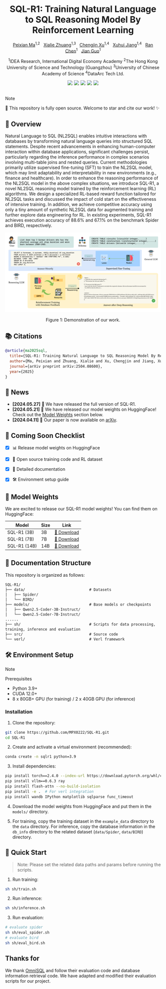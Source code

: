 <div align="center">
<h1>SQL-R1: Training Natural Language to SQL Reasoning Model By Reinforcement Learning</h1>
</div>

<div align="center">
<p>
    <a href="https://github.com/MPX0222">Peixian Ma</a><sup>1,2</sup>&nbsp;&nbsp;
    <a href="https://idea-finai.github.io/SQL-R1/">Xialie Zhuang</a><sup>1,3</sup>&nbsp;&nbsp;
    <a href="https://idea-finai.github.io/SQL-R1/">Chengjin Xu</a><sup>1,4</sup>&nbsp;&nbsp;
    <a href="https://idea-finai.github.io/SQL-R1/">Xuhui Jiang</a><sup>1,4</sup>&nbsp;&nbsp;
    <a href="https://idea-finai.github.io/SQL-R1/">Ran Chen</a><sup>1</sup>&nbsp;&nbsp;
    <a href="https://idea-finai.github.io/SQL-R1/">Jian Guo</a><sup>1</sup>
</p>

<p>
    <sup>1</sup>IDEA Research, International Digital Economy Academy
    <sup>2</sup>The Hong Kong University of Science and Technology (Guangzhou)
    <sup>3</sup>University of Chinese Academy of Science
    <sup>4</sup>DataArc Tech Ltd.
</p>
</div>

<div align="center" style="display: flex; gap: 5px; justify-content: center;">
<a href="https://idea-finai.github.io/SQL-R1/"><img src="https://img.shields.io/badge/🏠_Homepage-SQL--R1-4B4B77?style=flat-square"/></a>
<a href="https://arxiv.org/abs/2504.08600"><img src="https://img.shields.io/badge/arXiv-2504.08600-00A98F?style=flat-square&logo=arxiv"/></a>
<a href="https://github.com/MPX0222/SQL-R1"><img src="https://img.shields.io/badge/GitHub-SQL--R1-2F80ED?style=flat-square&logo=github"/></a>
<a href="https://huggingface.co/MPX0222forHF/SQL-R1-7B"><img src="https://img.shields.io/badge/🤗_HuggingFace-SQL--R1-FF9D00?style=flat-square"/></a>
<a href="https://github.com/MPX0222/SQL-R1/stargazers"><img src="https://img.shields.io/github/stars/MPX0222/SQL-R1?style=flat-square&color=946CE6"/></a>
</div>
<br>

> [!NOTE]
> 🚧  This repository is fully open source. Welcome to star and cite our work! ✨

## 📖 Overview

Natural Language to SQL (NL2SQL) enables intuitive interactions with databases by transforming natural language queries into structured SQL statements.  Despite recent advancements in enhancing human-computer interaction within database applications, significant challenges persist, particularly regarding the inference performance in complex scenarios involving multi-table joins and nested queries. Current methodologies primarily utilize supervised fine-tuning (SFT) to train the NL2SQL model, which may limit adaptability and interpretability in new environments (e.g., finance and healthcare). In order to enhance the reasoning performance of the NL2SQL model in the above complex situations, we introduce SQL-R1, a novel NL2SQL reasoning model trained by the reinforcement learning (RL) algorithms. We design a specialized RL-based reward function tailored for NL2SQL tasks and discussed the impact of cold start on the effectiveness of intensive training. In addition, we achieve competitive accuracy using only a tiny amount of synthetic NL2SQL data for augmented training and further explore data engineering for RL. In existing experiments, SQL-R1 achieves execution accuracy of 88.6\% and 67.1\% on the benchmark Spider and BIRD, respectively.

<div align="center">
<img src="images/overview.png" alt="SQL-R1 Overview" width="800"/>
<p align="center">
Figure 1: Demonstration of our work.
</p>

</div>


## 📚 Citations

```bibtex
@article{ma2025sql,
  title={SQL-R1: Training Natural Language to SQL Reasoning Model By Reinforcement Learning},
  author={Ma, Peixian and Zhuang, Xialie and Xu, Chengjin and Jiang, Xuhui and Chen, Ran and Guo, Jian},
  journal={arXiv preprint arXiv:2504.08600},
  year={2025}
}
```

## 📰 News

- **[2024.05.27]** 🎉 We have released the full version of SQL-R1.
- **[2024.05.21]** 🎉 We have released our model weights on HuggingFace! Check out the [Model Weights](#-model-weights) section below.
- **[2024.04.11]** 📑 Our paper is now available on [arXiv](https://arxiv.org/abs/2504.08600).


## 🚀 Coming Soon Checklist

- [x] 📊 Release model weights on HuggingFace
- [x] 🔧 Open source training code and RL dataset
- [x] 📝 Detailed documentation
- [x] 🛠️ Environment setup guide


## 🤖 Model Weights

We are excited to release our SQL-R1 model weights! You can find them on HuggingFace:

| Model  | Size | Link |
|-------------|-------------|------|
| SQL-R1 (3B) | 3B | [🤗 Download](https://huggingface.co/MPX0222forHF/SQL-R1-3B) |
| SQL-R1 (7B) | 7B | [🤗 Download](https://huggingface.co/MPX0222forHF/SQL-R1-7B) |
| SQL-R1 (14B) | 14B | [🤗 Download](https://huggingface.co/MPX0222forHF/SQL-R1-14B) |


## 📑 Documentation Structure

This repository is organized as follows:

```
SQL-R1/
├── data/                             # Datasets
│   ├── Spider/      
│   └── BIRD/        
├── models/                           # Base models or checkpoints
│   ├── Qwen2.5-Coder-3B-Instruct/   
│   └── Qwen2.5-Coder-7B-Instruct/   
......
├── sh/                               # Scripts for data processing, training, inference and evaluation
├── src/                              # Source code
└── verl/                             # Verl framework
```


## 🛠️ Environment Setup

> [!NOTE]
> Prerequisites
> - Python 3.9+
> - CUDA 12.0+
> - 8 x 80GB+ GPU (for training) / 2 x 40GB GPU (for inference)

### Installation

1. Clone the repository:
```bash
git clone https://github.com/MPX0222/SQL-R1.git
cd SQL-R1
```

2. Create and activate a virtual environment (recommended):
```bash
conda create -n sqlr1 python=3.9
```

3. Install dependencies:
```bash
pip install torch==2.4.0 --index-url https://download.pytorch.org/whl/cu121
pip install vllm==0.6.3 ray
pip install flash-attn --no-build-isolation
pip install -e .  # For verl integration
pip install wandb IPython matplotlib sqlparse func_timeout
```

4. Download the model weights from HuggingFace and put them in the `models/` directory. 

5. For training, copy the training dataset in the `example_data` directory to the `data` directory. For inference, copy the database information in the `db_info` directory to the related dataset (`data/Spider`, `data/BIRD`) directory.

## 🚀 Quick Start
> Note: Please set the related data paths and params before running the scripts.

1. Run training:
```bash
sh sh/train.sh
```

2. Run inference:
```bash
sh sh/inference.sh
```

3. Run evaluation:
```bash
# evaluate spider
sh sh/eval_spider.sh
# evaluate bird
sh sh/eval_bird.sh
```

## Thanks for

We thank [OmniSQL](https://github.com/RUCKBReasoning/OmniSQL) and follow their evaluation code and database information retrieval code. We have adapted and modified their evaluation scripts for our project.
